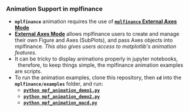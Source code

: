 ### Animation Support in mplfinance

* **`mplfinance`** animation requires the use of [**`mplfinance` External Axes Mode**](https://github.com/matplotlib/mplfinance/blob/master/markdown/subplots.md#external-axes-method)
* [**External Axes Mode**](https://github.com/matplotlib/mplfinance/blob/master/markdown/subplots.md#external-axes-method) allows mplfinance users to create and manage their own Figure and Axes (SubPlots), and pass Axes objects into mplfinance.  _This also gives users access to matplotlib's animation features_.
* It can be tricky to display animations properly in jupyter notebooks,<br>&nbsp; therefore, to keep things simple, the mplfinance animation examples are scripts.
* To run the animation examples, clone this repository, then **`cd`** into the **`mplfinance/examples`** folder, and run:
  - [**`python mpf_animation_demo1.py`**](https://github.com/matplotlib/mplfinance/blob/master/examples/mpf_animation_demo1.py)
  - [**`python mpf_animation_demo2.py`**](https://github.com/matplotlib/mplfinance/blob/master/examples/mpf_animation_demo2.py)
  - [**`python mpf_animation_macd.py`**](https://github.com/matplotlib/mplfinance/blob/master/examples/mpf_animation_macd.py)
    
